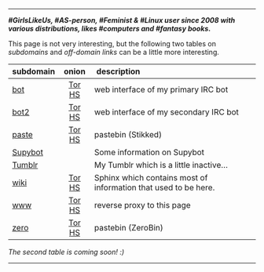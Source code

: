 <!DOCTYPE html>
<html>
<head>
<meta charset="UTF-8" />
<!-- <meta http-equiv="refresh" content="60" /> -->
<!-- <meta name="description" content="" /> -->
<meta name="author" content="Mikaela Suomalainen" />
<link rel="canonical" href="http://mikaela.info/index.html">
<title>Mikaela Suomalainen</title>
<link rel="stylesheet" type="text/css" href="css.css" />
</head>
<body>

* * * * *

***#GirlsLikeUs, #AS-person, #Feminist & #Linux user since 2008 with
various distributions, likes #computers and #fantasy books.***

This page is not very interesting, but the following two tables on
*subdomains* and *off-domain links* can be a little more interesting.

| subdomain | onion | description |
|:----------|:-----:|:------------|
| [bot](https://bot.mikaela.info) | [Tor HS](http://mjltqllkii2pbosu.onion) | web interface of my primary IRC bot |
| [bot2](https://bot2.mikaela.info) | [Tor HS](http://l3kyuvv3ezxzguld.onion) | web interface of my secondary IRC bot |
| [paste](https://paste.mikaela.info) | [Tor HS](http://7oup7vkdk4cecwnr.onion) | pastebin (Stikked) |
| [Supybot](http://supybot.mikaela.info) |   | Some information on Supybot |
| [Tumblr](http://tumblr.mikaela.info) |   | My Tumblr which is a little inactive… |
| [wiki](https://wiki.mikaela.info) | [Tor HS](http://np32q5bveyvuv4fv.onion) | Sphinx which contains most of information that used to be here. |
| [www](https://www.mikaela.info/) | [Tor HS](http://x25kqpwrh6ztytlw.onion) | reverse proxy to this page |
| [zero](https://zero.mikaela.info) | [Tor HS](http://vjplyzqvgu4vw6ll.onion) | pastebin (ZeroBin)

*The second table is coming soon! :)*

* * * * *

</body>
</html>

